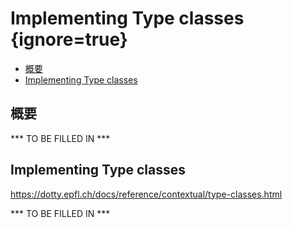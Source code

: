 # Implementing Type classes {ignore=true}

<!-- @import "[TOC]" {cmd="toc" depthFrom=1 depthTo=6 orderedList=false} -->

<!-- code_chunk_output -->

- [概要](#概要)
- [Implementing Type classes](#implementing-type-classes-1)

<!-- /code_chunk_output -->

## 概要

*** TO BE FILLED IN ***

## Implementing Type classes

https://dotty.epfl.ch/docs/reference/contextual/type-classes.html

*** TO BE FILLED IN ***

